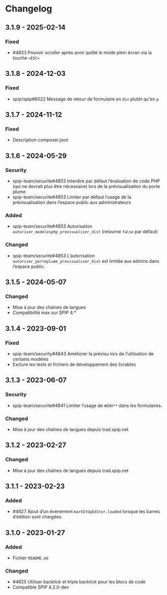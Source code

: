 # Changelog

## 3.1.9 - 2025-02-14

### Fixed

- #4833 Pouvoir scroller après avoir quitté le mode plein écran via la touche `<ESC>`

## 3.1.8 - 2024-12-03

### Fixed

- spip/spip#6022 Message de retour de formulaire en `div` plutôt qu'en `p`

## 3.1.7 - 2024-11-12

### Fixed

- Description composer.json

## 3.1.6 - 2024-05-29

### Security

- spip-team/securite#4853 Interdire par défaut l’évaluation de code PHP (qui ne devrait plus être nécessaire) lors de la prévisualisation du porte plume
- spip-team/securite#4853 Limiter par défaut l’usage de la prévisualisation dans l’espace public aux administrateurs

### Added

- spip-team/securite#4853 Autorisation `autoriser_modelesphp_previsualiser_dist` (retourne `false` par défaut)

### Changed

- spip-team/securite#4853 L’autorisation `autoriser_porteplume_previsualiser_dist` est limitée aux admins dans l’espace public.

## 3.1.5 - 2024-05-07

### Changed

- Mise à jour des chaînes de langues
- Compatibilité max sur SPIP 4.*

## 3.1.4 - 2023-09-01

### Fixed

- spip-team/security#4843 Améliorer la prévisu lors de l’utilisation de certains modèles
- Exclure les tests et fichiers de développement des livrables

## 3.1.3 - 2023-06-07

### Security

- spip-team/securite#4841 Limiter l’usage de `#ENV**` dans les formulaires.

### Changed

- Mise à jour des chaînes de langues depuis trad.spip.net

## 3.1.2 - 2023-02-27

### Changed

- Mise à jour des chaînes de langues depuis trad.spip.net


## 3.1.1 - 2023-02-23

### Added

- #4827 Ajout d’un événement `markItUpEditor.loaded` lorsque les barres d’édition sont chargées.


## 3.1.0 - 2023-01-27

### Added

- Fichier `README.md`

### Changed

- #4825 Utiliser backtick et triple backtick pour les blocs de code
- Compatible SPIP 4.2.0-dev
